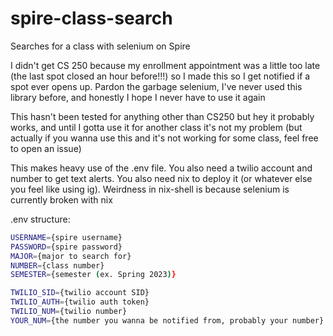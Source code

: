 # spire-class-search
Searches for a class with selenium on Spire

I didn't get CS 250 because my enrollment appointment was a little too late (the last spot closed an hour before!!!) so I made this so I get notified if a spot ever opens up. Pardon the garbage selenium, I've never used this library before, and honestly I hope I never have to use it again

This hasn't been tested for anything other than CS250 but hey it probably works, and until I gotta use it for another class it's not my problem (but actually if you wanna use this and it's not working for some class, feel free to open an issue)

This makes heavy use of the .env file. You also need a twilio account and number to get text alerts. You also need nix to deploy it (or whatever else you feel like using ig). Weirdness in nix-shell is because selenium is currently broken with nix

.env structure:
```bash
USERNAME={spire username}
PASSWORD={spire password}
MAJOR={major to search for}
NUMBER={class number}
SEMESTER={semester (ex. Spring 2023)}

TWILIO_SID={twilio account SID}
TWILIO_AUTH={twilio auth token}
TWILIO_NUM={twilio number}
YOUR_NUM={the number you wanna be notified from, probably your number}
```
